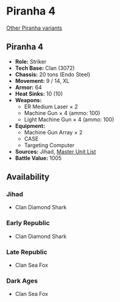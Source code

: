 # Piranha 4

[Other Piranha variants](../piranha.md)

## Piranha 4
- **Role:** Striker
- **Tech Base:** Clan (3072)
- **Chassis:** 20 tons (Endo Steel)
- **Movement:** 9 / 14, XL
- **Armor:** 64
- **Heat Sinks:** 10 (10)
- **Weapons:**
  - ER Medium Laser × 2
  - Machine Gun × 4 (ammo: 100)
  - Light Machine Gun × 4 (ammo: 100)
- **Equipment:**
  - Machine Gun Array × 2
  - CASE
  - Targeting Computer
- **Sources:** Jihad, [Master Unit List](http://masterunitlist.info/Unit/Details/2534/piranha-4)
- **Battle Value:** 1005

## Availability

### Jihad
- Clan Diamond Shark

### Early Republic
- Clan Diamond Shark

### Late Republic
- Clan Sea Fox

### Dark Ages
- Clan Sea Fox

